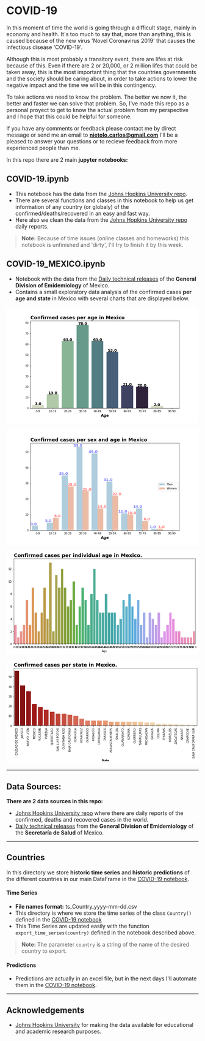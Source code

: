 # COVID-19
In this moment of time the world is going through a difficult stage, mainly in economy and health. It´s too much to say that, more than anything, this is caused because of the new virus 'Novel Coronavirus 2019' that causes the infectious disease 'COVID-19'.

Although this is most probably a transitory event, there are lifes at risk because of this. Even if there are 2 or 20,000, or 2 million lifes that could be taken away, this is the most important thing that the countries governments and the society should be caring about, in order to take actions to lower the negative impact and the time we will be in this contingency. 

To take actions we need to know the problem. The better we now it, the better and faster we can solve that problem. So, I've made this repo as a personal proyect to get to know the actual problem from my perspective and I hope that this could be helpful for someone.

If you have any comments or feedback please contact me by direct message or send me an email to **nietolo.carlos@gmail.com** I'll be a pleased to answer your questions or to recieve feedback from more experienced people than me.

In this repo there are 2 main **jupyter notebooks:**
## COVID-19.ipynb
* This notebook has the data from the [Johns Hopkins University repo](https://github.com/CSSEGISandData/COVID-19).
* There are several functions and classes in this notebook to help us get information of any country (or globaly) of the confirmed/deaths/recovered in an easy and fast way.
* Here also we clean the data from the [Johns Hopkins University repo](https://github.com/CSSEGISandData/COVID-19) daily reports.
> **Note:** Because of time issues (online classes and homeworks) this notebook is unfinished and 'dirty', I'll try to finish it by this week.

## COVID-19_MEXICO.ipynb
* Notebook with the data from the [Daily technical releases](https://www.gob.mx/salud/documentos/coronavirus-covid-19-comunicado-tecnico-diario-238449) of the **General Division of Emidemiology** of Mexico.
* Contains a small exploratory data analysis of the confirmed cases **per age and state** in Mexico with several charts that are displayed below.

![chart1](figs/confirmed_per_age.png)

![chart2](figs/confirmed_per_age_sex.png)


![chart3](figs/confirmed_individual_age.png)


![chart4](figs/confirmed_state.png)


---
## Data Sources:

**There are 2 data sources in this repo:**
* [Johns Hopkins University repo](https://github.com/CSSEGISandData/COVID-19) where there are daily reports of the confirmed, deaths and recovered cases in the world.
* [Daily technical releases](https://www.gob.mx/salud/documentos/coronavirus-covid-19-comunicado-tecnico-diario-238449) from the **General Division of Emidemiology** of the **Secretaría de Salud** of Mexico.
---

## Countries
In this directory we store **historic time series** and **historic predictions** of the different countries in our main DataFrame in the [COVID-19 notebook](https://github.com/CarlosDNieto/COVID-19/blob/master/COVID-19.ipynb).

#### Time Series
* **File names format:** ts_Country_yyyy-mm-dd.csv
* This directory is where we store the time series of the class ``Country()`` defined in the [COVID-19 notebook](https://github.com/CarlosDNieto/COVID-19/blob/master/COVID-19.ipynb)
* This Time Series are updated easily with the function ``export_time_series(country)`` defined in the notebook described above. 
> **Note:** The parameter ``country`` is a string of the name of the desired country to export.

#### Predictions
* Predictions are actually in an excel file, but in the next days I'll automate them in the [COVID-19 notebook](https://github.com/CarlosDNieto/COVID-19/blob/master/COVID-19.ipynb).
---
## Acknowledgements

* [Johns Hopkins University](https://github.com/CSSEGISandData/COVID-19) for making the data available for educational and academic research purposes.